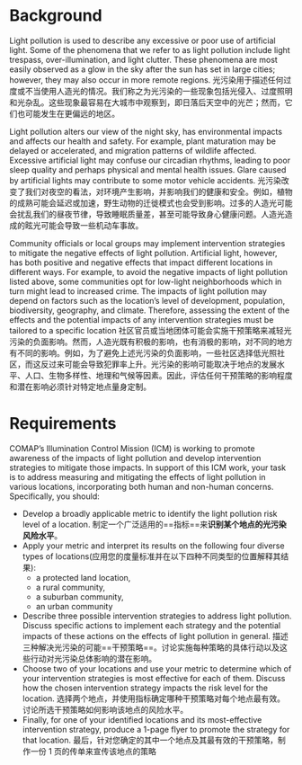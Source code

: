 # Background
Light pollution is used to describe any excessive or poor use of artificial light. Some of the phenomena that we refer to as light pollution include light trespass, over-illumination, and light clutter. These phenomena are most easily observed as a glow in the sky after the sun has set in large cities; however, they may also occur in more remote regions.
光污染用于描述任何过度或不当使用人造光的情况。我们称之为光污染的一些现象包括光侵入、过度照明和光杂乱。这些现象最容易在大城市中观察到，即日落后天空中的光芒；然而，它们也可能发生在更偏远的地区。

Light pollution alters our view of the night sky, has environmental impacts and affects our health and safety. For example, plant maturation may be delayed or accelerated, and migration patterns of wildlife affected. Excessive artificial light may confuse our circadian rhythms, leading to poor sleep quality and perhaps physical and mental health issues. Glare caused by artificial lights may contribute to some motor vehicle accidents.
光污染改变了我们对夜空的看法，对环境产生影响，并影响我们的健康和安全。例如，植物的成熟可能会延迟或加速，野生动物的迁徙模式也会受到影响。过多的人造光可能会扰乱我们的昼夜节律，导致睡眠质量差，甚至可能导致身心健康问题。人造光造成的眩光可能会导致一些机动车事故。

Community officials or local groups may implement intervention strategies to mitigate the negative effects of light pollution. Artificial light, however, has both positive and negative effects that impact different locations in different ways. For example, to avoid the negative impacts of light pollution listed above, some communities opt for low-light neighborhoods which in turn might lead to increased crime. The impacts of light pollution may depend on factors such as the location’s level of development, population, biodiversity, geography, and climate. Therefore, assessing the extent of the effects and the potential impacts of any intervention strategies must be tailored to a specific location
社区官员或当地团体可能会实施干预策略来减轻光污染的负面影响。然而，人造光既有积极的影响，也有消极的影响，对不同的地方有不同的影响。例如，为了避免上述光污染的负面影响，一些社区选择低光照社区，而这反过来可能会导致犯罪率上升。光污染的影响可能取决于地点的发展水平、人口、生物多样性、地理和气候等因素。因此，评估任何干预策略的影响程度和潜在影响必须针对特定地点量身定制。
# Requirements
COMAP’s Illumination Control Mission (ICM) is working to promote awareness of the impacts of light pollution and develop intervention strategies to mitigate those impacts. In support of this ICM work, your task is to address measuring and mitigating the effects of light pollution in various locations, incorporating both human and non-human concerns. Specifically, you should:

- Develop a broadly applicable metric to identify the light pollution risk level of a location.
	制定一个广泛适用的==指标==来**识别某个地点的光污染风险水平**。
- Apply your metric and interpret its results on the following four diverse types of locations(应用您的度量标准并在以下四种不同类型的位置解释其结果):
	- a protected land location,
	- a rural community,
	- a suburban community, 
	- an urban community
- Describe three possible intervention strategies to address light pollution. Discuss specific actions to implement each strategy and the potential impacts of these actions on the effects of light pollution in general.
	描述三种解决光污染的可能==干预策略==。讨论实施每种策略的具体行动以及这些行动对光污染总体影响的潜在影响。
- Choose two of your locations and use your metric to determine which of your intervention strategies is most effective for each of them. Discuss how the chosen intervention strategy impacts the risk level for the location.
	选择两个地点，并使用指标确定哪种干预策略对每个地点最有效。讨论所选干预策略如何影响该地点的风险水平。
- Finally, for one of your identified locations and its most-effective intervention strategy, produce a 1-page flyer to promote the strategy for that location.
	最后，针对您确定的其中一个地点及其最有效的干预策略，制作一份 1 页的传单来宣传该地点的策略